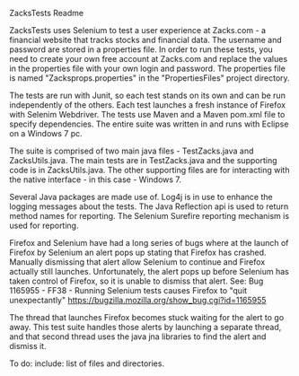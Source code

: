 ZacksTests Readme

ZacksTests uses Selenium to test a user experience at Zacks.com - a financial website that tracks stocks and financial data. The username and password are stored in a properties file.  In order to run these tests, you need to create your own free account at Zacks.com and replace the values in the properties file with your own login and password. The properties file is named "Zacksprops.properties" in the "PropertiesFiles" project directory.  

The tests are run with Junit, so each test stands on its own and can be run independently of the others.  Each test launches a fresh instance of Firefox with Selenim Webdriver.  The tests use Maven and a Maven pom.xml file to specify dependencies.  The entire suite was written in and runs with Eclipse on a Windows 7 pc. 

The suite is comprised of two main java files - TestZacks.java and ZacksUtils.java.  The main tests are in TestZacks.java and the supporting code is in ZacksUtils.java.  The other supporting files are for interacting with the native interface - in this case - Windows 7. 

Several Java packages are made use of.  Log4j is in use to enhance the logging messages about the tests.  The Java Reflection api is used to return method names for reporting.  The Selenium Surefire reporting mechanism is used for reporting.  

Firefox and Selenium have had a long series of bugs where at the launch of Firefox by Selenium an alert pops up stating that Firefox has crashed.  Manually dismissing that alert allow Selenium to continue and Firefox actually still launches.  Unfortunately, the alert pops up before Selenium has taken control of Firefox, so it is unable to dismiss that alert.  See: Bug 1165955 - FF38 - Running Selenium tests causes Firefox to "quit unexpectantly" https://bugzilla.mozilla.org/show_bug.cgi?id=1165955 

The thread that launches Firefox becomes stuck waiting for the alert to go away. This test suite handles those alerts by launching a separate thread, and that second thread uses the java jna libraries to find the alert and dismiss it. 
  
To do: include:  list of files and directories.


